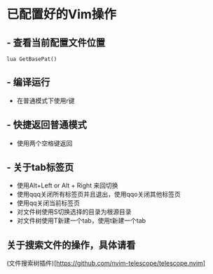 # 已配置好的Vim操作

## - 查看当前配置文件位置

```shell
lua GetBasePat()
```
## - 编译运行

+ 在普通模式下使用r键

## - 快捷返回普通模式

- 使用两个空格键返回

## - 关于tab标签页

+ 使用Alt+Left or Alt + Right 来回切换
+ 使用qqq关闭所有标签页并且退出，使用qqo关闭其他标签页
+ 使用qq关闭当前标签页
+ 对文件树使用S切换选择的目录为根源目录
+ 对文件树使用T新建一个tab，使用t新建一个tab

## 关于搜索文件的操作，具体请看

(文件搜索树插件)[https://github.com/nvim-telescope/telescope.nvim]
